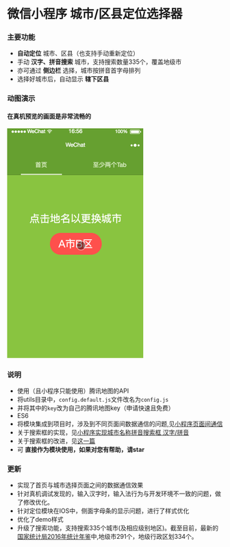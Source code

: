 # 微信小程序 城市/区县定位选择器

### 主要功能
* **自动定位** 城市、区县（也支持手动重新定位）
* 手动 **汉字、拼音搜索** 城市，支持搜索数量335个，覆盖地级市
* 亦可通过 **侧边栏** 选择，城市按拼音首字母排列
* 选择好城市后，自动显示 **辖下区县**

### 动图演示
#### 在真机预览的画面是非常流畅的
![image](./citySelectorDemo.gif)

### 说明
* 使用（且小程序只能使用）腾讯地图的API
* 将utils目录中，`config.default.js`文件改名为`config.js`
* 并将其中的`key`改为自己的腾讯地图key（申请快速且免费）
* ES6
* 将模块集成到项目时，涉及到不同页面间数据通信的问题,见[小程序页面间通信](http://blog.csdn.net/beijiyang999/article/details/73109815)
* 关于搜索框的实现，见[小程序实现城市名称拼音搜索框 汉字/拼音](http://blog.csdn.net/beijiyang999/article/details/73135682)
* 关于搜索框的改进，见[这一篇](http://blog.csdn.net/beijiyang999/article/details/77985416)
* 可 **直接作为模块使用，如果对您有帮助，请star**

### 更新
* 实现了首页与城市选择页面之间的数据通信效果
* 针对真机调试发现的，输入汉字时，输入法行为与开发环境不一致的问题，做了修改优化。
* 针对定位模块在IOS中，侧面字母条的显示问题，进行了样式优化
* 优化了demo样式
* 升级了搜索功能，支持搜索335个城市(及相应级别地区)。截至目前，最新的[国家统计局2016年统计年鉴](http://www.stats.gov.cn/tjsj/ndsj/2016/indexch.htm)中,地级市291个，地级行政区划334个。
